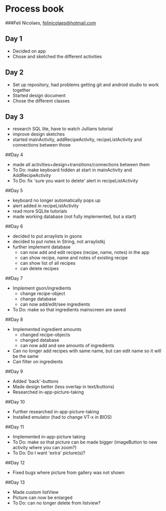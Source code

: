 # Process book
###Feli Nicolaes, felinicolaes@hotmail.com

## Day 1
- Decided on app
- Chose and sketched the different activities

## Day 2
- Set up repository, had problems getting git and android studio to work together
- Started design document
- Chose the different classes

## Day 3
- research SQL lite, have to watch Jullians tutorial
- improve design sketches
- started mainActivity, addRecipeActivity, recipeListActivity and connections between those

##Day 4
- made all activities+design+transitions/connections between them
- To Do: make keyboard hidden at start in mainActivity and AddRecipeActivity
- To Do: fix 'sure you want to delete' alert in recipeListActivity

##Day 5
- keyboard no longer automatically pops up
- alert added in recipeListActivity
- read more SQLite tutorials
- made working database (not fully implemented, but a start)

##Day 6
- decided to put arraylists in gsons
- decided to put notes in String, not arraylistkj
- further implement database
    - can now add and edit recipes (recipe, name, notes) in the app
    - can show recipe, name and notes of existing recipe
    - can show list of all recipes
    - can delete recipes

##Day 7
- Implement gson/ingredients
    - change recipe-object
    - change database
    - can now add/edit/see ingredients
- To Do: make so that ingredients mainscreen are saved

##Day 8
- Implemented ingredient amounts
	- changed recipe-objects
	- changed database
	- can now add and see amounts of ingredients
- Can no longer add recipes with same name, but can edit name so it will be the same
- Can filter on ingredients

##Day 9
- Added 'back'-buttons
- Made design better (less overlap in text/buttons)
- Researched in-app-picture-taking

##Day 10
- Further researched in-app-picture-taking
- Installed emulator (had to change VT-x in BIOS)

##Day 11
- Implemented in-app-picture taking
- To Do: make so that picture can be made bigger (imageButton to new activity where you can zoom?)
- To Do: Do I want 'extra' picture(s)?

##Day 12
- Fixed bugs where picture from gallery was not shown

##Day 13
- Made custom listView
- Picture can now be enlarged
- To Do: can no longer delete from listview?